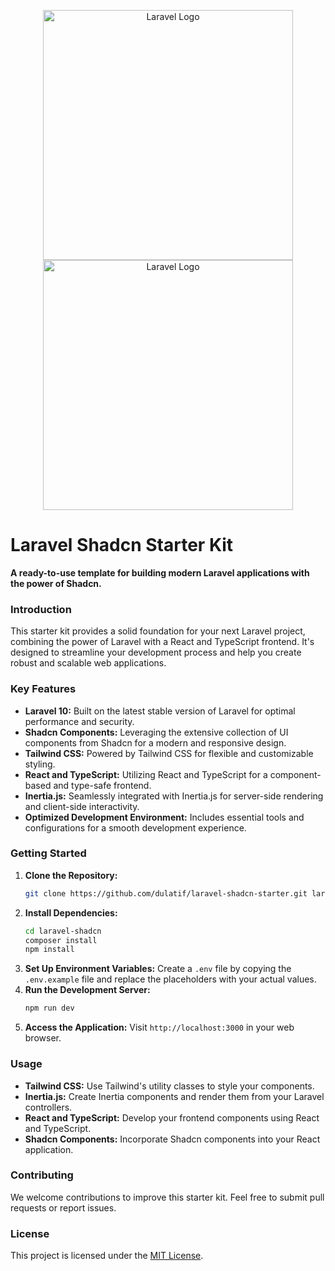 <p align="center"><a href="https://laravel.com" target="_blank"><img src="https://raw.githubusercontent.com/laravel/art/master/logo-lockup/5%20SVG/2%20CMYK/1%20Full%20Color/laravel-logolockup-cmyk-red.svg" width="400" alt="Laravel Logo"></a>
<a href="https://laravel.com" target="_blank"><img src="https://encrypted-tbn0.gstatic.com/images?q=tbn:ANd9GcSb3fTpXoW1jRqcrhVF9_abzQ9wG9DbnQxJrw&s" width="400" alt="Laravel Logo"></a>

</p>



# Laravel Shadcn Starter Kit 
**A ready-to-use template for building modern Laravel applications with the power of Shadcn.**

### **Introduction**

This starter kit provides a solid foundation for your next Laravel project, combining the power of Laravel with a React and TypeScript frontend. It's designed to streamline your development process and help you create robust and scalable web applications.

### **Key Features**

  * **Laravel 10:** Built on the latest stable version of Laravel for optimal performance and security.
  * **Shadcn Components:** Leveraging the extensive collection of UI components from Shadcn for a modern and responsive design.
  * **Tailwind CSS:** Powered by Tailwind CSS for flexible and customizable styling.
  * **React and TypeScript:** Utilizing React and TypeScript for a component-based and type-safe frontend.
  * **Inertia.js:** Seamlessly integrated with Inertia.js for server-side rendering and client-side interactivity.
  * **Optimized Development Environment:** Includes essential tools and configurations for a smooth development experience.

### **Getting Started**

1.  **Clone the Repository:**
    ```bash
    git clone https://github.com/dulatif/laravel-shadcn-starter.git laravel-shadcn
    ```
2.  **Install Dependencies:**
    ```bash
    cd laravel-shadcn
    composer install
    npm install
    ```
3.  **Set Up Environment Variables:**
    Create a `.env` file by copying the `.env.example` file and replace the placeholders with your actual values.
4.  **Run the Development Server:**
    ```bash
    npm run dev
    ```
5.  **Access the Application:**
    Visit `http://localhost:3000` in your web browser.

### **Usage**

  * **Tailwind CSS:** Use Tailwind's utility classes to style your components.
  * **Inertia.js:** Create Inertia components and render them from your Laravel controllers.
  * **React and TypeScript:** Develop your frontend components using React and TypeScript.
  * **Shadcn Components:** Incorporate Shadcn components into your React application.

### **Contributing**

We welcome contributions to improve this starter kit. Feel free to submit pull requests or report issues.

### **License**

This project is licensed under the [MIT License](https://www.google.com/url?sa=E&source=gmail&q=https://opensource.org/licenses/MIT).


